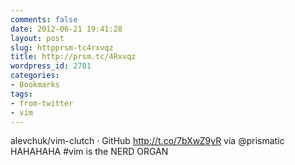 ```yaml
---
comments: false
date: 2012-06-21 19:41:28
layout: post
slug: httpprsm-tc4rxvqz
title: http://prsm.tc/4Rxvqz
wordpress_id: 2701
categories:
- Bookmarks
tags:
- from-twitter
- vim
---
```


alevchuk/vim-clutch · GitHub http://t.co/7bXwZ9yR via @prismatic HAHAHAHA #vim is the NERD ORGAN
